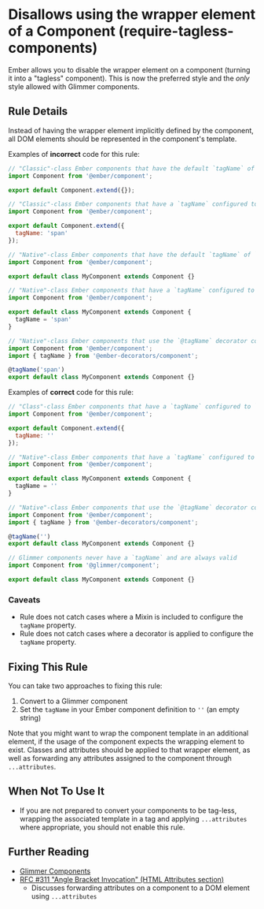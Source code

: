 # Disallows using the wrapper element of a Component (require-tagless-components)

Ember allows you to disable the wrapper element on a component (turning it into a "tagless" component). This is now the preferred style and the _only_ style allowed with Glimmer components.

## Rule Details

Instead of having the wrapper element implicitly defined by the component, all DOM elements should be represented in the component's template.

Examples of **incorrect** code for this rule:

```javascript
// "Classic"-class Ember components that have the default `tagName` of `div`
import Component from '@ember/component';

export default Component.extend({});
```

```javascript
// "Classic"-class Ember components that have a `tagName` configured to something besides `''`
import Component from '@ember/component';

export default Component.extend({
  tagName: 'span'
});
```

```javascript
// "Native"-class Ember components that have the default `tagName` of `div`
import Component from '@ember/component';

export default class MyComponent extends Component {}
```

```javascript
// "Native"-class Ember components that have a `tagName` configured to something besides `''`
import Component from '@ember/component';

export default class MyComponent extends Component {
  tagName = 'span'
}
```

```javascript
// "Native"-class Ember components that use the `@tagName` decorator configured to something besides `''`
import Component from '@ember/component';
import { tagName } from '@ember-decorators/component';

@tagName('span')
export default class MyComponent extends Component {}
```

Examples of **correct** code for this rule:

```javascript
// "Class"-class Ember components that have a `tagName` configured to `''`
import Component from '@ember/component';

export default Component.extend({
  tagName: ''
});
```

```javascript
// "Native"-class Ember components that have a `tagName` configured to `''`
import Component from '@ember/component';

export default class MyComponent extends Component {
  tagName = ''
}
```

```javascript
// "Native"-class Ember components that use the `@tagName` decorator configured `''`
import Component from '@ember/component';
import { tagName } from '@ember-decorators/component';

@tagName('')
export default class MyComponent extends Component {}
```

```javascript
// Glimmer components never have a `tagName` and are always valid
import Component from '@glimmer/component';

export default class MyComponent extends Component {}
```

### Caveats

* Rule does not catch cases where a Mixin is included to configure the `tagName` property.
* Rule does not catch cases where a decorator is applied to configure the `tagName` property.

## Fixing This Rule

You can take two approaches to fixing this rule:

1. Convert to a Glimmer component
2. Set the `tagName` in your Ember component definition to `''` (an empty string)

Note that you might want to wrap the component template in an additional element, if the usage of the component expects the wrapping element to exist. Classes and attributes should be applied to that wrapper element, as well as forwarding any attributes assigned to the component through `...attributes`.

## When Not To Use It

* If you are not prepared to convert your components to be tag-less, wrapping the associated template in a tag and applying `...attributes` where appropriate, you should not enable this rule.

## Further Reading

* [Glimmer Components](https://glimmerjs.com/guides/components-and-actions)
* [RFC #311 "Angle Bracket Invocation" (HTML Attributes section)](https://emberjs.github.io/rfcs/0311-angle-bracket-invocation.html#html-attributes)
  * Discusses forwarding attributes on a component to a DOM element using `...attributes`
